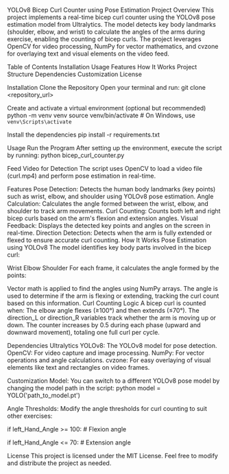 YOLOv8 Bicep Curl Counter using Pose Estimation
Project Overview
This project implements a real-time bicep curl counter using the YOLOv8 pose estimation model from Ultralytics. 
The model detects key body landmarks (shoulder, elbow, and wrist) to calculate the angles of the arms during exercise, enabling the counting of bicep curls. The project leverages OpenCV for video processing,
NumPy for vector mathematics, and cvzone for overlaying text and visual elements on the video feed.


Table of Contents
Installation
Usage
Features
How It Works
Project Structure
Dependencies
Customization
License


Installation
Clone the Repository
Open your terminal and run:
git clone <repository_url>

Create and activate a virtual environment (optional but recommended)
python -m venv venv
source venv/bin/activate  # On Windows, use `venv\Scripts\activate`

Install the dependencies
pip install -r requirements.txt

Usage
Run the Program
After setting up the environment, execute the script by running:
python bicep_curl_counter.py

Feed Video for Detection
The script uses OpenCV to load a video file (curl.mp4) and perform pose estimation in real-time.

Features
Pose Detection: Detects the human body landmarks (key points) such as wrist, elbow, and shoulder using YOLOv8 pose estimation.
Angle Calculation: Calculates the angle formed between the wrist, elbow, and shoulder to track arm movements.
Curl Counting: Counts both left and right bicep curls based on the arm's flexion and extension angles.
Visual Feedback: Displays the detected key points and angles on the screen in real-time.
Direction Detection: Detects when the arm is fully extended or flexed to ensure accurate curl counting.
How It Works
Pose Estimation using YOLOv8
The model identifies key body parts involved in the bicep curl:

Wrist
Elbow
Shoulder
For each frame, it calculates the angle formed by the points:

Vector math is applied to find the angles using NumPy arrays.
The angle is used to determine if the arm is flexing or extending, tracking the curl count based on this information.
Curl Counting Logic
A bicep curl is counted when:
The elbow angle flexes (≥100°) and then extends (≤70°).
The direction_L or direction_R variables track whether the arm is moving up or down.
The counter increases by 0.5 during each phase (upward and downward movement), totaling one full curl per cycle.

Dependencies
Ultralytics YOLOv8: The YOLOv8 model for pose detection.
OpenCV: For video capture and image processing.
NumPy: For vector operations and angle calculations.
cvzone: For easy overlaying of visual elements like text and rectangles on video frames.

Customization
Model: You can switch to a different YOLOv8 pose model by changing the model path in the script:
python
model = YOLO('path_to_model.pt')

Angle Thresholds: Modify the angle thresholds for curl counting to suit other exercises:

if left_Hand_Angle >= 100:  # Flexion angle
   
if left_Hand_Angle <= 70:   # Extension angle
  
License
This project is licensed under the MIT License. Feel free to modify and distribute the project as needed.

